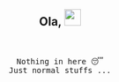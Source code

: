 ## <p align="center">  Ola, <img src="https://raw.githubusercontent.com/MartinHeinz/MartinHeinz/master/wave.gif" width="30px" height="30px"> </p>

<br/>
<p align="center"> 
  <samp>
       Nothing in here 😴 <br/>
       Just normal stuffs ...
     
  </samp>
  
  
<p/> 




